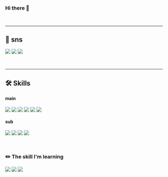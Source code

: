 
### Hi there 👋

<br> 

-----
## 💌 sns
<a href="https://mail.google.com/mail/u/0/?tab=rm#inbox?compose=new
"><img src="https://img.shields.io/badge/eunsugim815@gmail.com-EA4335?style=flat-square&logo=Gmail&logoColor=white"/><a/>
<a href="https://agsu.tistory.com"><img src="https://img.shields.io/badge/Tech Blog-000000?style=flat&logo=Tistory&logoColor=white"/><a/>
<a href="https://ag-su.github.io/blog/"><img src="https://img.shields.io/badge/Data Blog-EA4AAA?style=flat&logo=GitHub Sponsors&logoColor=white"/><a/>


  
 
<br> 
  
----- 
## 🛠️ Skills 
#### main
<a><img src="https://img.shields.io/badge/Python-3776AB?style=flat&logo=Pyhon&logoColor=white"/></a>
<a><img src="https://img.shields.io/badge/NumPy-013243?style=flat&logo=NumPy&logoColor=white"/></a>
<a><img src="https://img.shields.io/badge/pandas-150458?style=flat&logo=pandas&logoColor=white"/></a>
<a><img src="https://img.shields.io/badge/scikit-learn-F7931E?style=flat&logo=scikit-learn&logoColor=white"/></a>
<a><img src="https://img.shields.io/badge/TensorFlow-FF6F00?style=flat&logo=TensorFlow&logoColor=white"/></a>
<a><img src="https://img.shields.io/badge/MySQL-4479A1?style=flat&logo=MySQL&logoColor=white"/></a>


#### sub
<a><img src="https://img.shields.io/badge/R-276DC3?style=flat&logo=R&logoColor=white"/></a>
<a><img src="https://img.shields.io/badge/JavaScript-F7DF1E?style=flat&logo=JavaScript&logoColor=white"/></a>
<a><img src="https://img.shields.io/badge/Express-000000?style=flat&logo=Express&logoColor=white"/></a>
<a><img src="https://img.shields.io/badge/MongoDB-47A248?style=flat&logo=MongoDB&logoColor=white"/></a> 

  
<br>
  
### ✏️ The skill I'm learning
<a><img src="https://img.shields.io/badge/FastAPI-009688?style=flat&logo=FastAPI&logoColor=white"/></a>
<a><img src="https://img.shields.io/badge/Docker-2496ED?style=flat&logo=Docker&logoColor=white"/></a>
<a><img src="https://img.shields.io/badge/Kubernetes-326CE5?style=flat&logo=Kubernetes&logoColor=white"/></a>


  
  
<!--
**ag-su/ag-su** is a ✨ _special_ ✨ repository because its `README.md` (this file) appears on your GitHub profile.

Here are some ideas to get you started:

- 🔭 I’m currently working on ...
- 🌱 I’m currently learning ...
- 👯 I’m looking to collaborate on ...
- 🤔 I’m looking for help with ...
- 💬 Ask me about ...
- 📫 How to reach me: ...
- 😄 Pronouns: ...
- ⚡ Fun fact: ...
-->
